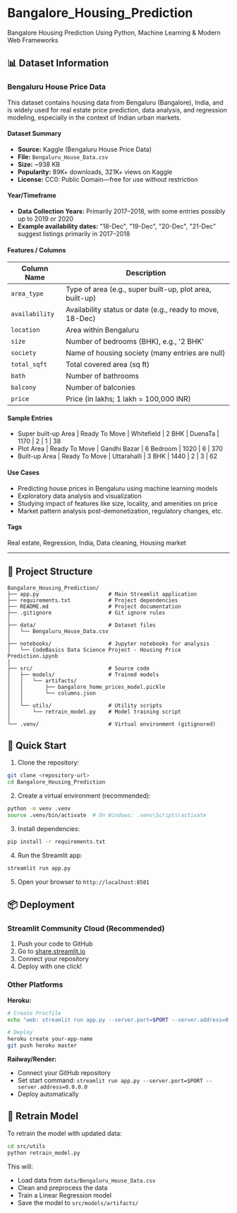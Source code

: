 # Bangalore_Housing_Prediction
Bangalore Housing Prediction Using Python, Machine Learning & Modern Web Frameworks

## 📊 Dataset Information

### Bengaluru House Price Data
This dataset contains housing data from Bengaluru (Bangalore), India, and is widely used for real estate price prediction, data analysis, and regression modeling, especially in the context of Indian urban markets.

#### Dataset Summary
- **Source:** Kaggle (Bengaluru House Price Data)
- **File:** `Bengaluru_House_Data.csv`
- **Size:** ~938 KB
- **Popularity:** 89K+ downloads, 321K+ views on Kaggle
- **License:** CC0: Public Domain—free for use without restriction

#### Year/Timeframe
- **Data Collection Years:** Primarily 2017–2018, with some entries possibly up to 2019 or 2020
- **Example availability dates:** "18-Dec", "19-Dec", "20-Dec", "21-Dec" suggest listings primarily in 2017–2018

#### Features / Columns

| Column Name | Description |
|------------|-------------|
| `area_type` | Type of area (e.g., super built-up, plot area, built-up) |
| `availability` | Availability status or date (e.g., ready to move, 18-Dec) |
| `location` | Area within Bengaluru |
| `size` | Number of bedrooms (BHK), e.g., '2 BHK' |
| `society` | Name of housing society (many entries are null) |
| `total_sqft` | Total covered area (sq ft) |
| `bath` | Number of bathrooms |
| `balcony` | Number of balconies |
| `price` | Price (in lakhs; 1 lakh = 100,000 INR) |

#### Sample Entries
- Super built-up Area | Ready To Move | Whitefield | 2 BHK | DuenaTa | 1170 | 2 | 1 | 38
- Plot Area | Ready To Move | Gandhi Bazar | 6 Bedroom | 1020 | 6 | 370
- Built-up Area | Ready To Move | Uttarahalli | 3 BHK | 1440 | 2 | 3 | 62

#### Use Cases
- Predicting house prices in Bengaluru using machine learning models
- Exploratory data analysis and visualization
- Studying impact of features like size, locality, and amenities on price
- Market pattern analysis post-demonetization, regulatory changes, etc.

#### Tags
Real estate, Regression, India, Data cleaning, Housing market

---

## 📁 Project Structure

```
Bangalore_Housing_Prediction/
├── app.py                      # Main Streamlit application
├── requirements.txt            # Project dependencies
├── README.md                   # Project documentation
├── .gitignore                  # Git ignore rules
│
├── data/                       # Dataset files
│   └── Bengaluru_House_Data.csv
│
├── notebooks/                  # Jupyter notebooks for analysis
│   └── CodeBasics Data Science Project - Housing Price Prediction.ipynb
│
├── src/                        # Source code
│   ├── models/                 # Trained models
│   │   └── artifacts/
│   │       ├── bangalore_home_prices_model.pickle
│   │       └── columns.json
│   │
│   └── utils/                  # Utility scripts
│       └── retrain_model.py    # Model training script
│
└── .venv/                      # Virtual environment (gitignored)
```

## 🚀 Quick Start

1. Clone the repository:
```bash
git clone <repository-url>
cd Bangalore_Housing_Prediction
```

2. Create a virtual environment (recommended):
```bash
python -m venv .venv
source .venv/bin/activate  # On Windows: .venv\Scripts\activate
```

3. Install dependencies:
```bash
pip install -r requirements.txt
```

4. Run the Streamlit app:
```bash
streamlit run app.py
```

5. Open your browser to `http://localhost:8501`

## 📦 Deployment

### Streamlit Community Cloud (Recommended)
1. Push your code to GitHub
2. Go to [share.streamlit.io](https://share.streamlit.io)
3. Connect your repository
4. Deploy with one click!

### Other Platforms

**Heroku:**
```bash
# Create Procfile
echo "web: streamlit run app.py --server.port=$PORT --server.address=0.0.0.0" > Procfile

# Deploy
heroku create your-app-name
git push heroku master
```

**Railway/Render:**
- Connect your GitHub repository
- Set start command: `streamlit run app.py --server.port=$PORT --server.address=0.0.0.0`
- Deploy automatically

## 🔧 Retrain Model

To retrain the model with updated data:

```bash
cd src/utils
python retrain_model.py
```

This will:
- Load data from `data/Bengaluru_House_Data.csv`
- Clean and preprocess the data
- Train a Linear Regression model
- Save the model to `src/models/artifacts/`

